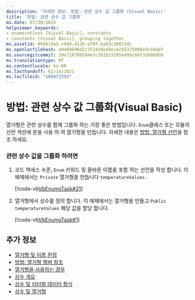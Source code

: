 ```yaml
---
description: '자세한 정보: 방법: 관련 상수 값 그룹화 (Visual Basic)'
title: '방법: 관련 상수 값 그룹화'
ms.date: 07/20/2015
helpviewer_keywords:
- enumerations [Visual Basic], constants
- constants [Visual Basic], grouping together
ms.assetid: 09d61da5-c940-4126-a79f-ba93c36653dc
ms.openlocfilehash: ddd60696d2c751810e49ecbcb537589bedc58abf
ms.sourcegitcommit: 10e719780594efc781b15295e499c66f316068b8
ms.translationtype: MT
ms.contentlocale: ko-KR
ms.lasthandoff: 02/14/2021
ms.locfileid: "100471593"
---
```

# <a name="how-to-group-related-constant-values-together-visual-basic"></a>방법: 관련 상수 값 그룹화(Visual Basic)

열거형은 관련 상수를 함께 그룹화 하는 가장 좋은 방법입니다. `Enum`클래스 또는 모듈의 선언 섹션에 문을 사용 하 여 열거형을 만듭니다. 자세한 내용은 [방법: 열거형 선언](how-to-declare-enumerations.md)을 참조 하세요.  
  
### <a name="to-group-related-constant-values"></a>관련 상수 값을 그룹화 하려면  
  
1. 코드 액세스 수준, `Enum` 키워드 및 올바른 이름을 포함 하는 선언을 작성 합니다. 이 예제에서는 `Private` 열거형을 만듭니다 `temperatureValues` .  
  
     [!code-vb[VbEnumsTask#21](~/samples/snippets/visualbasic/VS_Snippets_VBCSharp/VbEnumsTask/VB/Class2.vb#21)]  
  
2. 열거형에서 상수를 정의 합니다. 이 예제에서는 열거형을 만들고 `Public` `temperatureValues` 해당 값을 할당 합니다.  
  
     [!code-vb[VbEnumsTask#1](~/samples/snippets/visualbasic/VS_Snippets_VBCSharp/VbEnumsTask/VB/Class2.vb#1)]  
  
## <a name="see-also"></a>추가 정보

- [열거형 및 이름 한정](enumerations-and-name-qualification.md)
- [방법: 열거형 멤버 참조](how-to-refer-to-an-enumeration-member.md)
- [열거형을 사용하는 경우](when-to-use-an-enumeration.md)
- [상수 개요](constants-overview.md)
- [상수 및 리터럴 데이터 형식](constant-and-literal-data-types.md)
- [상수 및 열거형](../../../language-reference/constants-and-enumerations.md)
